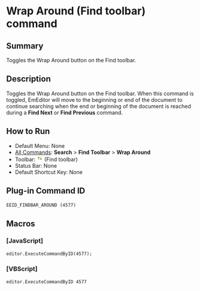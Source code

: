 # Wrap Around (Find toolbar) command

## Summary

Toggles the Wrap Around button on the Find toolbar.

## Description

Toggles the Wrap Around button on the Find toolbar. When this command is toggled, EmEditor will move to the beginning or end of the document to continue searching when the end
or beginning of the document is reached during a **Find Next** or **Find Previous** command.

## How to Run

- Default Menu: None
- [All Commands](../tools/all_commands): **Search**
\> **Find Toolbar** \> **Wrap Around**
- Toolbar: ![](../../images/find_around.png) (Find toolbar)
- Status Bar: None
- Default Shortcut Key: None

## Plug-in Command ID

```
EEID_FINDBAR_AROUND (4577)
```

## Macros

### \[JavaScript\]

```
editor.ExecuteCommandByID(4577);
```

### \[VBScript\]

```
editor.ExecuteCommandByID 4577
```
